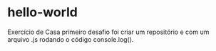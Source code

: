 # hello-world
Exercício de Casa
primeiro desafio foi criar um repositório e com um arquivo .js
rodando o código console.log().
